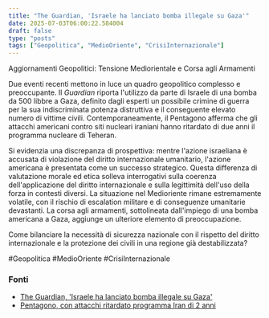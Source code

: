 ```yaml
---
title: "The Guardian, 'Israele ha lanciato bomba illegale su Gaza'"
date: 2025-07-03T06:00:22.584004
draft: false
type: "posts"
tags: ["Geopolitica", "MedioOriente", "CrisiInternazionale"]
---
```


Aggiornamenti Geopolitici: Tensione Mediorientale e Corsa agli Armamenti

Due eventi recenti mettono in luce un quadro geopolitico complesso e preoccupante. Il *Guardian* riporta l'utilizzo da parte di Israele di una bomba da 500 libbre a Gaza, definito dagli esperti un possibile crimine di guerra per la sua indiscriminata potenza distruttiva e il conseguente elevato numero di vittime civili.  Contemporaneamente, il Pentagono afferma che gli attacchi americani contro siti nucleari iraniani hanno ritardato di due anni il programma nucleare di Teheran.

Si evidenzia una discrepanza di prospettiva: mentre l'azione israeliana è accusata di violazione del diritto internazionale umanitario, l'azione americana è presentata come un successo strategico.  Questa differenza di valutazione morale ed etica solleva interrogativi sulla coerenza dell'applicazione del diritto internazionale e sulla legittimità dell'uso della forza in contesti diversi. La situazione nel Medioriente rimane estremamente volatile, con il rischio di escalation militare e di conseguenze umanitarie devastanti.  La corsa agli armamenti, sottolineata dall'impiego di una bomba americana a Gaza,  aggiunge un ulteriore elemento di preoccupazione.

Come bilanciare la necessità di sicurezza nazionale con il rispetto del diritto internazionale e la protezione dei civili in una regione già destabilizzata?

#Geopolitica #MedioOriente #CrisiInternazionale


### Fonti
- [The Guardian, 'Israele ha lanciato bomba illegale su Gaza'](https://www.ansa.it/sito/notizie/topnews/2025/07/03/the-guardian-israele-ha-lanciato-bomba-illegale-su-gaza_44505d38-9848-4434-bff4-b2e59c92aa36.html)
- [Pentagono, con attacchi ritardato programma Iran di 2 anni](https://www.ansa.it/sito/notizie/topnews/2025/07/02/pentagono-con-attacchi-ritardato-programma-iran-di-2-anni_8394af41-2c84-4254-a5d1-c2b7a008f9e9.html)
